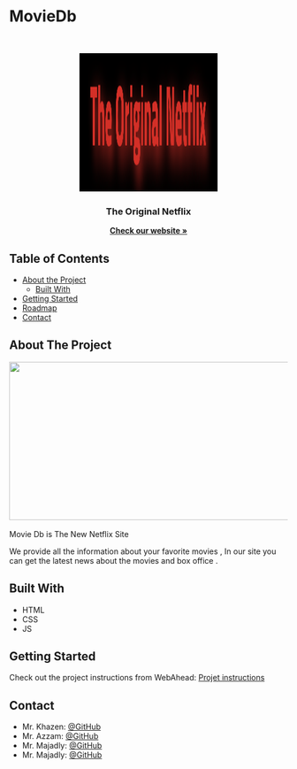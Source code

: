 # MovieDb


<!-- PROJECT LOGO -->
<br />

<p align="center">
  <img src="./images/log.png" width="250" height="250"/>
</p>
<p align="center">
  <h3 align="center">The Original Netflix</h3>
  <p align="center">
    <a href="https://webahead7.github.io/MovieDb/"><strong>Check our website »</strong></a>
  </p>
</p>



<!-- TABLE OF CONTENTS -->
## Table of Contents

* [About the Project](#about-the-project)
  * [Built With](#built-with)
* [Getting Started](#getting-started)
* [Roadmap](#roadmap)
* [Contact](#contact)


<!-- ABOUT THE PROJECT -->
## About The Project
<p align="center">
  <img src="" width="600" height="286" />
</p>
Movie Db is The New Netflix Site

We provide all the information about your favorite movies , 
In our site you can get the latest news about the movies and box office .

## Built With
* HTML
* CSS
* JS


<!-- GETTING STARTED -->
## Getting Started

Check out the project instructions from WebAhead: [Projet instructions](https://github.com/WebAhead/master-reference/blob/master/coursebook/week-3/project.md)



<!-- CONTACT -->
## Contact

* Mr. Khazen: [@GitHub](https://github.com/jiries-khazen)
* Mr. Azzam:  [@GitHub](https://github.com/nuwrss)
* Mr. Majadly:  [@GitHub](https://github.com/muhammadawwad9)
* Mr. Majadly:  [@GitHub](https://github.com/shoogkabiya)

